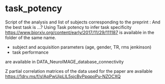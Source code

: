 ﻿# task_potency

Script of the analysis and list of subjects corresponding to the preprint :
And the best task is ...? Using Task potency to infer task specificity
https://www.biorxiv.org/content/early/2017/11/29/111187
is available in the folder of the same name.

- subject and acquisition parameters (age, gender, TR, rms jenkinson)
- task performance

are available in DATA_NeuroIMAGE_database_connectivity

Z partial correlation matrices of the data used for the paper are available 
https://1drv.ms/f/s!ApPwUjpLIL5sjcBvPpqpoPu-NZOCXQ
